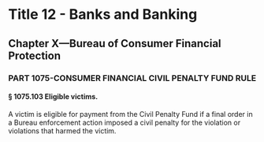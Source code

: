 
# Title 12 - Banks and Banking
## Chapter X—Bureau of Consumer Financial Protection
### PART 1075-CONSUMER FINANCIAL CIVIL PENALTY FUND RULE
#### § 1075.103 Eligible victims.

A victim is eligible for payment from the Civil Penalty Fund if a final order in a Bureau enforcement action imposed a civil penalty for the violation or violations that harmed the victim.
